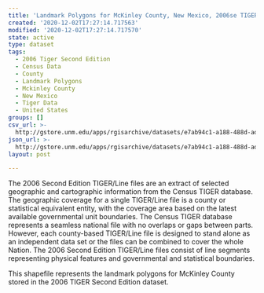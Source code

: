 ```yaml
---
title: 'Landmark Polygons for McKinley County, New Mexico, 2006se TIGER'
created: '2020-12-02T17:27:14.717563'
modified: '2020-12-02T17:27:14.717570'
state: active
type: dataset
tags:
  - 2006 Tiger Second Edition
  - Census Data
  - County
  - Landmark Polygons
  - Mckinley County
  - New Mexico
  - Tiger Data
  - United States
groups: []
csv_url: >-
  http://gstore.unm.edu/apps/rgisarchive/datasets/e7ab94c1-a188-488d-ada7-6a7a46ba3de8/tgr2006se_mcki_lpy.derived.csv
json_url: >-
  http://gstore.unm.edu/apps/rgisarchive/datasets/e7ab94c1-a188-488d-ada7-6a7a46ba3de8/tgr2006se_mcki_lpy.derived.json
layout: post

---
```

The 2006 Second Edition TIGER/Line files are an extract of selected geographic and cartographic information from the Census TIGER database.  The geographic coverage for a single TIGER/Line file is a county or statistical equivalent entity, with the coverage area based on the latest available governmental unit boundaries. The Census TIGER database represents a seamless national file with no overlaps or gaps between parts.  However, each county-based TIGER/Line file is designed to stand alone as an independent data set or the files can be combined to cover the whole Nation.  The 2006 Second Edition  TIGER/Line files consist of line segments representing physical features and governmental and statistical boundaries.  

This shapefile represents the landmark polygons for McKinley County stored in the 2006 TIGER Second Edition dataset.
